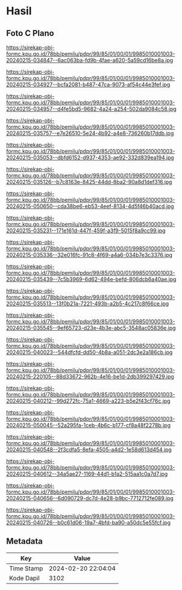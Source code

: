 # Hasil

## Foto C Plano

https://sirekap-obj-formc.kpu.go.id/78bb/pemilu/pdpr/99/85/01/00/01/9985010001003-20240215-034847--6ac063ba-fd9b-4fae-a620-5a59cd16be8a.jpg

https://sirekap-obj-formc.kpu.go.id/78bb/pemilu/pdpr/99/85/01/00/01/9985010001003-20240215-034927--bcfa2081-b487-47ca-9073-af54c44e3fef.jpg

https://sirekap-obj-formc.kpu.go.id/78bb/pemilu/pdpr/99/85/01/00/01/9985010001003-20240215-034957--d4fe5bd5-9682-4a24-a254-502da9084c58.jpg

https://sirekap-obj-formc.kpu.go.id/78bb/pemilu/pdpr/99/85/01/00/01/9985010001003-20240215-035757--e7e26510-5e24-4b92-a4e8-736260b17ddb.jpg

https://sirekap-obj-formc.kpu.go.id/78bb/pemilu/pdpr/99/85/01/00/01/9985010001003-20240215-035053--dbfd6152-d937-4353-ae92-332d839ea194.jpg

https://sirekap-obj-formc.kpu.go.id/78bb/pemilu/pdpr/99/85/01/00/01/9985010001003-20240215-035126--b7c8163e-8425-44dd-8ba2-90a8d1def316.jpg

https://sirekap-obj-formc.kpu.go.id/78bb/pemilu/pdpr/99/85/01/00/01/9985010001003-20240215-050650--cda38be6-eb53-4eef-8134-4d5f46b40acd.jpg

https://sirekap-obj-formc.kpu.go.id/78bb/pemilu/pdpr/99/85/01/00/01/9985010001003-20240215-035231--171e161d-447f-459f-a3f9-5015f8a9cc99.jpg

https://sirekap-obj-formc.kpu.go.id/78bb/pemilu/pdpr/99/85/01/00/01/9985010001003-20240215-035336--32e016fc-91c8-4f69-a4a6-034b7e3c3376.jpg

https://sirekap-obj-formc.kpu.go.id/78bb/pemilu/pdpr/99/85/01/00/01/9985010001003-20240215-035439--7c5b3969-6d62-494e-befd-806dcb6a40ae.jpg

https://sirekap-obj-formc.kpu.go.id/78bb/pemilu/pdpr/99/85/01/00/01/9985010001003-20240215-035513--13f0b21a-7221-493b-a2b5-4c217c8f66ce.jpg

https://sirekap-obj-formc.kpu.go.id/78bb/pemilu/pdpr/99/85/01/00/01/9985010001003-20240215-035545--9ef65723-d23e-4b3e-abc5-3548ac05836e.jpg

https://sirekap-obj-formc.kpu.go.id/78bb/pemilu/pdpr/99/85/01/00/01/9985010001003-20240215-040023--544dfcfd-dd50-4b8a-a051-2dc3e2a186cb.jpg

https://sirekap-obj-formc.kpu.go.id/78bb/pemilu/pdpr/99/85/01/00/01/9985010001003-20240215-220105--88d33672-962b-4e16-be1d-2db399297429.jpg

https://sirekap-obj-formc.kpu.go.id/78bb/pemilu/pdpr/99/85/01/00/01/9985010001003-20240215-040212--99d272fc-75a1-4669-a223-b5e2f43cf76c.jpg

https://sirekap-obj-formc.kpu.go.id/78bb/pemilu/pdpr/99/85/01/00/01/9985010001003-20240215-050045--52a295fa-1ceb-4b6c-b177-cf8a48f2278b.jpg

https://sirekap-obj-formc.kpu.go.id/78bb/pemilu/pdpr/99/85/01/00/01/9985010001003-20240215-040548--2f3cdfa5-8efa-4505-a4d2-1e58d613d454.jpg

https://sirekap-obj-formc.kpu.go.id/78bb/pemilu/pdpr/99/85/01/00/01/9985010001003-20240215-040612--34a5ae27-1169-44d1-b1a2-515aa1c0a7d7.jpg

https://sirekap-obj-formc.kpu.go.id/78bb/pemilu/pdpr/99/85/01/00/01/9985010001003-20240215-040656--6d090729-dc7d-4e28-b9bc-7712712fe089.jpg

https://sirekap-obj-formc.kpu.go.id/78bb/pemilu/pdpr/99/85/01/00/01/9985010001003-20240215-040726--b0c61d06-19a7-4bfd-ba90-a50dc5e55fcf.jpg


## Metadata

| Key        | Value               |
| ---------- | ------------------- |
| Time Stamp | 2024-02-20 22:04:04 |
| Kode Dapil | 3102                |




